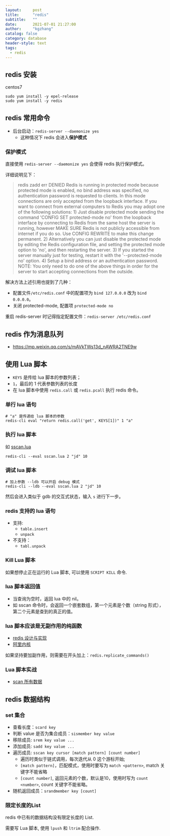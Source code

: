 ```yaml
---
layout:     post
title:      "redis"
subtitle:   ""
date:       2021-07-01 21:27:00
author:     "kgzhang"
catalog: false
category: database
header-style: text
tags:
  - redis
---
```

## redis 安装
centos7
```
sudo yum install -y epel-release
sudo yum install -y redis
```

## redis 常用命令
+ 后台启动：`redis-server --daemonize yes`
    + 这种情况下 redis 会进入**保护模式**

### 保护模式
直接使用 `redis-server --daemonize yes` 会使得 redis 执行保护模式。

详细说明见下：

> redis zadd err DENIED Redis is running in protected mode because protected mode is enabled, no bind address was specified, no authentication password is requested to clients. In this mode connections are only accepted from the loopback interface. If you want to connect from external computers to Redis you may adopt one of the following solutions: 1) Just disable protected mode sending the command 'CONFIG SET protected-mode no' from the loopback interface by connecting to Redis from the same host the server is running, however MAKE SURE Redis is not publicly accessible from internet if you do so. Use CONFIG REWRITE to make this change permanent. 2) Alternatively you can just disable the protected mode by editing the Redis configuration file, and setting the protected mode option to 'no', and then restarting the server. 3) If you started the server manually just for testing, restart it with the '--protected-mode no' option. 4) Setup a bind address or an authentication password. NOTE: You only need to do one of the above things in order for the server to start accepting connections from the outside.

解决方法上述引用也提到了几种：
+ 配置文件`/etc/redis.conf` 中的配置项为 `bind 127.0.0.0` 改为 `bind 0.0.0.0`。
+ 关闭 protected-mode, 配置项 `protected-mode no`

重启 redis-server 时记得指定配置文件：`redis-server /etc/redis.conf`

## redis 作为消息队列
+ https://mp.weixin.qq.com/s/mAVkTWs13d_nAWRA2TNE9w

## 使用 Lua 脚本
+ `KEYS` 是传给 lua 脚本的参数列表；
+ `1`，最后的 1 代表参数列表的长度
+ 在 lua 脚本中使用 `redis.call` 或 `redis.pcall` 执行 redis 命令。

### 单行 lua 语句
```shell
# "a" 是传递给 lua 脚本的参数
redis-cli eval "return redis.call('get', KEYS[1])" 1 "a"
```

### 执行 lua 脚本
如 [sscan.lua](https://gist.github.com/kougazhang/3964a163a649da7f8aa770eae0971c6d)
```shell
redis-cli --eval sscan.lua 2 "jd" 10
```

### 调试 lua 脚本
```shell 
# 加上参数 --ldb 可以开启 debug 模式
redis-cli --ldb --eval sscan.lua 2 "jd" 10 
```
然后会进入类似于 gdb 的交互式状态，输入 `s` 进行下一步。

### redis 支持的 lua 语句
+ 支持:
    + `table.insert`
    + `unpack`
+ 不支持：
    + `tabl.unpack`

### Kill Lua 脚本

如果想停止正在运行的 Lua 脚本, 可以使用 `SCRIPT KILL` 命令.

### lua 脚本返回值
+ 当查询为空时，返回 lua 中的 nil。
+ 如 sscan 命令时，会返回一个嵌套数组，第一个元素是个数（string 形式），第二个元素是查到的真正的值。

### lua 脚本应该是无副作用的纯函数
+ [redis 设计与实现](https://redisbook.readthedocs.io/en/latest/feature/scripting.html)
+ [阿里内核](http://mysql.taobao.org/monthly/2019/01/06/)

如果坚持要加副作用，则需要在开头加上：`redis.replicate_commands()`

### Lua 脚本实战
- [scan 所有数据](https://gist.github.com/kougazhang/45e12f566e60088491657f7b5989479d)

## redis 数据结构

### set 集合
+ 查看长度：`scard key`
+ 判断 value 是否为集合成员：`sismember key value`
+ 移除成员: `srem key value ...`
+ 添加成员: `sadd key value ...`
+ 遍历成员: `sscan key cursor [match pattern] [count number]`
    + 遍历时类似于链式调用，每次迭代从 0 这个游标开始;
    + `[match pattern]`，匹配模式，使用时要写为 `match <pattern>`, match 关键字不能省略
    + `[count number]`, 返回元素的个数，默认是10，使用时写为 `count <number>`, count 关键字不能省略。 
+ 随机返回成员：`srandmember key [count]`

### 限定长度的List
redis 中已有的数据结构没有限定长度的 List.

需要写 Lua 脚本, 使用 `lpush` 和 `ltrim` 配合操作.
